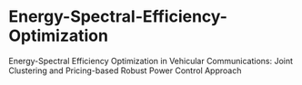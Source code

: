 # Energy-Spectral-Efficiency-Optimization
Energy-Spectral Efficiency Optimization in Vehicular Communications: Joint Clustering and Pricing-based Robust Power Control Approach
